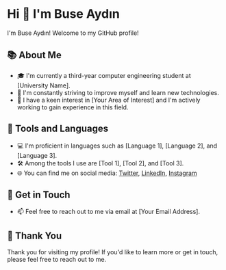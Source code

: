 # Hi 👋 I'm Buse Aydın

I'm Buse Aydın! Welcome to my GitHub profile!

## 📚 About Me

- 🎓 I'm currently a third-year computer engineering student at [University Name].
- 🌱 I'm constantly striving to improve myself and learn new technologies.
- 💼 I have a keen interest in [Your Area of Interest] and I'm actively working to gain experience in this field.

## 🚀 Tools and Languages

- 💻 I'm proficient in languages such as [Language 1], [Language 2], and [Language 3].
- 🛠️ Among the tools I use are [Tool 1], [Tool 2], and [Tool 3].
- 🌐 You can find me on social media: [Twitter](https://twitter.com/username), [LinkedIn](https://www.linkedin.com/in/username/), [Instagram](https://www.instagram.com/username/)

## 🤝 Get in Touch

- 📫 Feel free to reach out to me via email at [Your Email Address].

## 🌟 Thank You

Thank you for visiting my profile! If you'd like to learn more or get in touch, please feel free to reach out to me.
